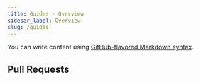 ```yaml
---
title: Guides - Overview
sidebar_label: Overview
slug: /guides
---
```


You can write content using [GitHub-flavored Markdown syntax](https://github.github.com/gfm/).

## Pull Requests
